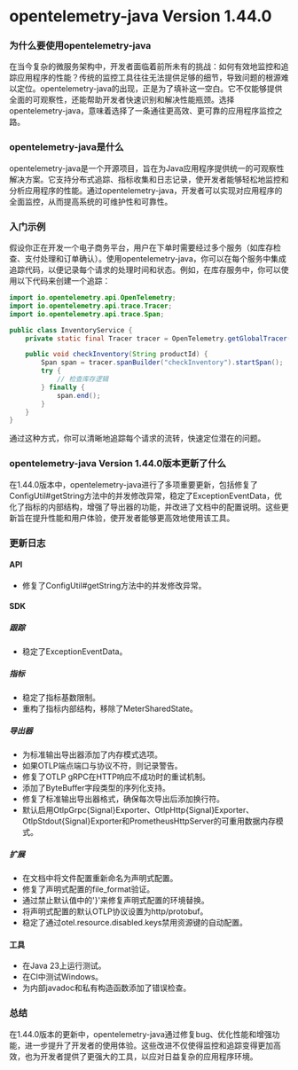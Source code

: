 # opentelemetry-java Version 1.44.0
### 为什么要使用opentelemetry-java

在当今复杂的微服务架构中，开发者面临着前所未有的挑战：如何有效地监控和追踪应用程序的性能？传统的监控工具往往无法提供足够的细节，导致问题的根源难以定位。opentelemetry-java的出现，正是为了填补这一空白。它不仅能够提供全面的可观察性，还能帮助开发者快速识别和解决性能瓶颈。选择opentelemetry-java，意味着选择了一条通往更高效、更可靠的应用程序监控之路。

### opentelemetry-java是什么

opentelemetry-java是一个开源项目，旨在为Java应用程序提供统一的可观察性解决方案。它支持分布式追踪、指标收集和日志记录，使开发者能够轻松地监控和分析应用程序的性能。通过opentelemetry-java，开发者可以实现对应用程序的全面监控，从而提高系统的可维护性和可靠性。

### 入门示例

假设你正在开发一个电子商务平台，用户在下单时需要经过多个服务（如库存检查、支付处理和订单确认）。使用opentelemetry-java，你可以在每个服务中集成追踪代码，以便记录每个请求的处理时间和状态。例如，在库存服务中，你可以使用以下代码来创建一个追踪：

```java
import io.opentelemetry.api.OpenTelemetry;
import io.opentelemetry.api.trace.Tracer;
import io.opentelemetry.api.trace.Span;

public class InventoryService {
    private static final Tracer tracer = OpenTelemetry.getGlobalTracer("inventory-service");

    public void checkInventory(String productId) {
        Span span = tracer.spanBuilder("checkInventory").startSpan();
        try {
            // 检查库存逻辑
        } finally {
            span.end();
        }
    }
}
```

通过这种方式，你可以清晰地追踪每个请求的流转，快速定位潜在的问题。

### opentelemetry-java Version 1.44.0版本更新了什么

在1.44.0版本中，opentelemetry-java进行了多项重要更新，包括修复了ConfigUtil#getString方法中的并发修改异常，稳定了ExceptionEventData，优化了指标的内部结构，增强了导出器的功能，并改进了文档中的配置说明。这些更新旨在提升性能和用户体验，使开发者能够更高效地使用该工具。

### 更新日志

#### API
- 修复了ConfigUtil#getString方法中的并发修改异常。

#### SDK
##### 跟踪
- 稳定了ExceptionEventData。

##### 指标
- 稳定了指标基数限制。
- 重构了指标内部结构，移除了MeterSharedState。

##### 导出器
- 为标准输出导出器添加了内存模式选项。
- 如果OTLP端点端口与协议不符，则记录警告。
- 修复了OTLP gRPC在HTTP响应不成功时的重试机制。
- 添加了ByteBuffer字段类型的序列化支持。
- 修复了标准输出导出器格式，确保每次导出后添加换行符。
- 默认启用OtlpGrpc{Signal}Exporter、OtlpHttp{Signal}Exporter、OtlpStdout{Signal}Exporter和PrometheusHttpServer的可重用数据内存模式。

##### 扩展
- 在文档中将文件配置重新命名为声明式配置。
- 修复了声明式配置的file_format验证。
- 通过禁止默认值中的'}'来修复声明式配置的环境替换。
- 将声明式配置的默认OTLP协议设置为http/protobuf。
- 稳定了通过otel.resource.disabled.keys禁用资源键的自动配置。

#### 工具
- 在Java 23上运行测试。
- 在CI中测试Windows。
- 为内部javadoc和私有构造函数添加了错误检查。

### 总结

在1.44.0版本的更新中，opentelemetry-java通过修复bug、优化性能和增强功能，进一步提升了开发者的使用体验。这些改进不仅使得监控和追踪变得更加高效，也为开发者提供了更强大的工具，以应对日益复杂的应用程序环境。